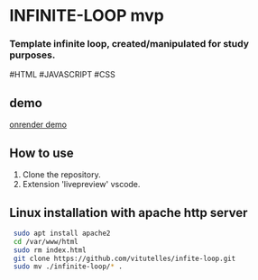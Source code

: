 # INFINITE-LOOP mvp

### Template infinite loop, created/manipulated for study purposes.

#HTML
#JAVASCRIPT
#CSS

## demo 

[onrender demo](https://infite-loop.onrender.com/)

## How to use

1. Clone the repository.
2. Extension 'livepreview' vscode.


## Linux installation with apache http server
```bash
 sudo apt install apache2
 cd /var/www/html
 sudo rm index.html
 git clone https://github.com/vitutelles/infite-loop.git
 sudo mv ./infinite-loop/* .
```
